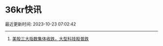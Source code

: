 # 36kr快讯

最近更新时间: 2023-10-23 07:02:42

--- 
1. [美股三大指数集体收跌，大型科技股普跌](https://www.36kr.com/newsflashes/2485710280939396) 
